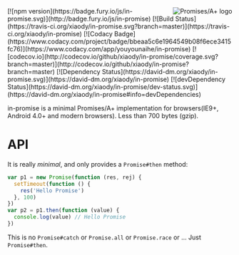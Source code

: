 <a href="https://promisesaplus.com/">
    <img src="https://promisesaplus.com/assets/logo-small.png" alt="Promises/A+ logo"
        title="Promises/A+ 1.1 compliant" align="right" />
</a>
[![npm version](https://badge.fury.io/js/in-promise.svg)](http://badge.fury.io/js/in-promise)
[![Build Status](https://travis-ci.org/xiaody/in-promise.svg?branch=master)](https://travis-ci.org/xiaody/in-promise)
[![Codacy Badge](https://www.codacy.com/project/badge/bbeaa5c6e1964549b08f6ece3415fc76)](https://www.codacy.com/app/youyounaihe/in-promise)
[![codecov.io](http://codecov.io/github/xiaody/in-promise/coverage.svg?branch=master)](http://codecov.io/github/xiaody/in-promise?branch=master)
[![Dependency Status](https://david-dm.org/xiaody/in-promise.svg)](https://david-dm.org/xiaody/in-promise)
[![devDependency Status](https://david-dm.org/xiaody/in-promise/dev-status.svg)](https://david-dm.org/xiaody/in-promise#info=devDependencies)

in-promise is a minimal Promises/A+ implementation for browsers(IE9+, Android 4.0+ and modern browsers).
Less than 700 bytes (gzip).


# API
It is really _minimal_, and only provides a `Promise#then` method:

```js
var p1 = new Promise(function (res, rej) {
  setTimeout(function () {
    res('Hello Promise')
  }, 100)
})
var p2 = p1.then(function (value) {
  console.log(value) // Hello Promise
})
```

This is no `Promise#catch` or `Promise.all` or `Promise.race` or ...
Just `Promise#then`.

